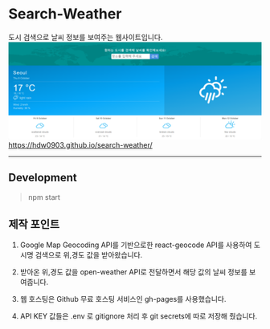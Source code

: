 # Search-Weather

도시 검색으로 날씨 정보를 보여주는 웹사이트입니다.
![](/search-weather.png)
<a>https://hdw0903.github.io/search-weather/</a>

---

## Development

> npm start

## 제작 포인트

1. Google Map Geocoding API를 기반으로한 react-geocode API를 사용하여 도시명 검색으로 위,경도 값을 받아왔습니다.

2. 받아온 위,경도 값을 open-weather API로 전달하면서 해당 값의 날씨 정보를 보여줍니다.

3. 웹 호스팅은 Github 무료 호스팅 서비스인 gh-pages를 사용했습니다.

4. API KEY 값들은 .env 로 gitignore 처리 후 git secrets에 따로 저장해 줬습니다.
